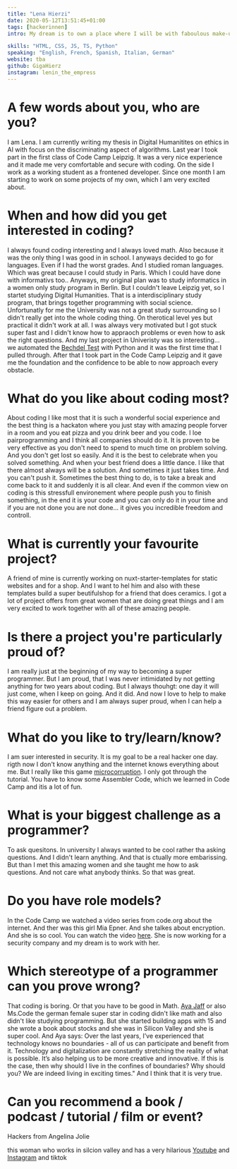 ```yaml
---
title: "Lena Hierzi"
date: 2020-05-12T13:51:45+01:00
tags: [hackerinnen]
intro: My dream is to own a place where I will be with faboulous make-up in a matching tracksuit, mix cocktails, play music by the greatest women of the last 50 years and code all day and night. With my girlfriends. And italian food.

skills: "HTML, CSS, JS, TS, Python"
speaking: "English, French, Spanish, Italian, German"
website: tba
github: GigaHierz
instagram: lenin_the_empress
---
```


# A few words about you, who are you?

I am Lena. I am currently writing my thesis in Digital Humanitites on ethics in AI with focus on the discriminating aspect of algorithms. Last year I took part in the first class of Code Camp Leipzig. It was a very nice experience and it made me very comfortable and secure with coding. On the side I work as a working student as a frontened developer. Since one month I am starting to work on some projects of my own, which I am very excited about. 

# When and how did you get interested in coding?

I always found coding interesting and I always loved math. Also because it was the only thing I was good in in school. I anyways decided to go for languages. Even if I had the worst grades. And I studied roman languages. Which was great because I could study in Paris. Which I could have done with informativs too.. Anyways, my original plan was to study informatics in a women only study program in Berlin. But I couldn't leave Leipzig yet, so I startet studying Digital Humanities. That is a interdisciplinary study program, that brings together programming with social science. Unfortunatly for me the University was not a great study surrounding so I didn't really get into the whole coding thing. On therotical level yes but practical it didn't work at all. I was always very motivated but I got stuck super fast and I didn't know how to appraoch problems or even how to ask the right questions. And my last project in Univeristy was so interesting... we automated the [Bechdel Test](https://bechdeltest.com) with Python and it was the first time that I pulled through. After that I took part in the Code Camp Leipzig and it gave me the foundation and the confidence to be able to now approach every obstacle. 


# What do you like about coding most?

About coding I like most that it is such a wonderful social experience and the best thing is a hackaton where you just stay with amazing people forver in a room and you eat pizza and you drink beer and you code. I loe pairprogramming and I think all companies should do it. It is proven to be very effective as you don't need to spend to much time on problem solving. And you don't get lost so easily. And it is the best to celebrate when you solved something. And when your best friend does a little dance. 
I like that there almost always will be a solution. And sometimes it just takes time. And you can't push it. Sometimes the best thing to do, is to take a break and come back to it and suddenly it is all clear. And even if the common view on coding is this stressfull environement where people push you to finish something, in the end it is your code and you can only do it in your time and if you are not done you are not done... it gives you incredible freedom and controll.

# What is currently your favourite project?

A friend of mine is currently working on nuxt-starter-templates for static websites and for a shop. And I want to hel him and also with these templates build a super beutifulshop for a friend that does ceramics. I got a lot of project offers from great women that are doing great things and I am very excited to work together with all of these amazing people. 

# Is there a project you're particularly proud of?

I am really just at the beginning of my way to becoming a super programmer. But I am proud, that I was never intimidated by not getting anything for two years about coding. But I always thouhgt: one day it will just come, when I keep on going. And it did. And now I love to help to make this way easier for others and I am always super proud, when I can help a friend figure out a problem. 

# What do you like to try/learn/know?

I am suer interested in security. It is my goal to be a real hacker one day. rigth now I don't know anything and the internet knows everything about me. But I really like this game [microcorruption](https://microcorruption.com/about). I only got through the tutorial. You have to know some Assembler Code, which we learned in Code Camp and itis a lot of fun. 

# What is your biggest challenge as a programmer?

To ask quesitons. In university I always wanted to be cool rather tha asking questions. And I didn't learn anything. And that is ctually more embarissing. But than I met this amazing women and she taught me how to ask questions. And not care what anybody thinks. So that was great. 

# Do you have role models?

In the Code Camp we watched a video series from code.org about the internet. And ther was this girl Mia Epner. And she talkes about encryption. And she is so cool. You can watch the video [here](https://www.youtube.com/watch?v=ZghMPWGXexs). She is now working for a security company and my dream is to work with her. 

# Which stereotype of a programmer can you prove wrong?

That coding is boring. Or that you have to be good in Math. [Aya Jaff](https://www.instagram.com/ayawashingherhands/) or also Ms.Code the german female super star in coding didn't like math and also didn't like studying programming. But she started building apps with 15 and she wrote a book about stocks and she was in Silicon Valley and she is super cool. And Aya says: Over the last years, I’ve experienced that technology knows no boundaries - all of us can participate and benefit from it. Technology and digitalization are constantly stretching the reality of what is possible. It’s also helping us to be more creative and innovative. If this is the case, then why should I live in the confines of boundaries? Why should you? We are indeed living in exciting times." And I think that it is very true. 

# Can you recommend a book / podcast / tutorial / film or event?

Hackers from Angelina Jolie

this woman who works in silcion valley and has a very hilarious [Youtube](https://www.youtube.com/c/designalily) and [Instagram](https://www.instagram.com/designalily/) and tiktok
